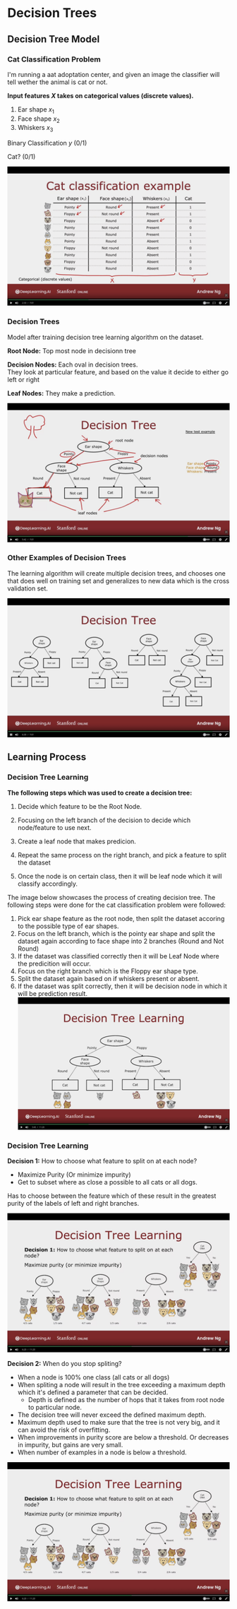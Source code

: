 # Decision Trees



## Decision Tree Model


### Cat Classification Problem

I'm running a aat adoptation center, and given an image the classifier will tell wether the animal is cat or not.


**Input features $X$ takes on categorical values (discrete values).**

1. Ear shape $x_{1}$
2. Face shape $x_{2}$
3. Whiskers $x_{3}$

Binary Classification $y$ (0/1)

Cat? (0/1)

![image of cat classification example](images/Cat-Classification-Example.png)


### Decision Trees

Model after training decision tree learning algorithm on the dataset.


**Root Node:** 
Top most node in decisionn tree 


**Decision Nodes:** 
Each oval in decision trees.  
They look at particular feature, and based on the value it decide to either go left or right


**Leaf Nodes:** 
They make a prediction.

![image of decision tree](images/Decision-Tree.png)


### Other Examples of Decision Trees

The learning algorithm will create multiple decision trees, and chooses one that does well on training set and generalizes to new data which is the cross validation set.

![image of decision tree example](images/Decision-Tree-Examples.png)


## Learning Process


### Decision Tree Learning


**The following steps which was used to create a decision tree:**

1. Decide which feature to be the Root Node.

2. Focusing on the left branch of the decision to decide which node/feature to use next.

3. Create a leaf node that makes predicion.

4. Repeat the same process on the right branch, and pick a feature to split the dataset

5. Once the node is on certain class, then it will be leaf node which it will classify accordingly.


The image below showcases the process of creating decision tree. The following steps were done for the cat classification problem were followed:

1. Pick ear shape feature as the root node, then split the dataset accoring to the possible type of ear shapes.
2. Focus on the left branch, which is the pointy ear shape and split the dataset again according to face shape into 2 branches (Round and Not Round)
3. If the dataset was classified correctly then it will be Leaf Node where the predicition will occur.
4. Focus on the right branch which is the Floppy ear shape type.
5. Split the dataset again based on if whiskers present or absent.
6. If the dataset was split correctly, then it will be decision node in which it will be prediction result.
![image of decision tree learning](images/Decision-Tree-Learning.png)


### Decision Tree Learning


**Decision 1:**
How to choose what feature to split on at each node?  
- Maximize Purity (Or minimize impurity)  
- Get to subset where as close a possible to all cats or all dogs.

Has to choose between the feature which of these result in the greatest purity of the labels of left and right branches.

![image of decision 1 of decision tree](images/DT-Decision-1.png)


**Decision 2:** 
When do you stop spliting?

- When a node is 100% one class (all cats or all dogs)
- When spliting a node will result in the tree exceeding a maximum depth which it's defined a parameter that can be decided.
  - Depth is defined as the number of hops that it takes from root node to particular node.
- The decision tree will never exceed the defined maximum depth.
- Maximum depth used to make sure that the tree is not very big, and it can avoid the risk of overfitting.
- When improvements in purity score are below a threshold. Or decreases in impurity, but gains are very small.
- When number of examples in  a node is below a threshold.


![image of decision 2 of decision tree](images/DT-Decision-1.png)







